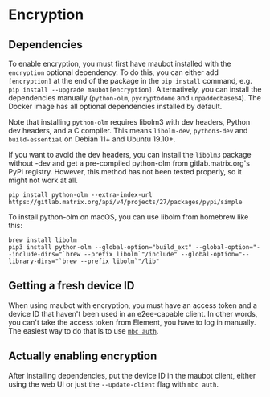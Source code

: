 # Encryption

## Dependencies
To enable encryption, you must first have maubot installed with the `encryption`
optional dependency. To do this, you can either add `[encryption]` at the end
of the package in the `pip install` command, e.g. `pip install --upgrade maubot[encryption]`.
Alternatively, you can install the dependencies manually (`python-olm`,
`pycryptodome` and `unpaddedbase64`). The Docker image has all optional
dependencies installed by default.

Note that installing `python-olm` requires libolm3 with dev headers, Python dev
headers, and a C compiler. This means `libolm-dev`, `python3-dev` and
`build-essential` on Debian 11+ and Ubuntu 19.10+.

If you want to avoid the dev headers, you can install the `libolm3` package
without -dev and get a pre-compiled python-olm from gitlab.matrix.org's PyPI
registry. However, this method has not been tested properly, so it might not
work at all.

```
pip install python-olm --extra-index-url https://gitlab.matrix.org/api/v4/projects/27/packages/pypi/simple
```

To install python-olm on macOS, you can use libolm from homebrew like this:
```
brew install libolm
pip3 install python-olm --global-option="build_ext" --global-option="--include-dirs="`brew --prefix libolm`"/include" --global-option="--library-dirs="`brew --prefix libolm`"/lib"
```

## Getting a fresh device ID
When using maubot with encryption, you must have an access token and a device ID
that haven't been used in an e2ee-capable client. In other words, you can't take
the access token from Element, you have to log in manually. The easiest way to
do that is to use [`mbc auth`](cli/auth.md).

## Actually enabling encryption
After installing dependencies, put the device ID in the maubot client, either
using the web UI or just the `--update-client` flag with `mbc auth`.
